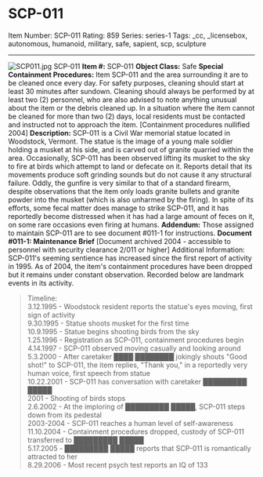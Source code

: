 # SCP-011
Item Number: SCP-011
Rating: 859
Series: series-1
Tags: _cc, _licensebox, autonomous, humanoid, military, safe, sapient, scp, sculpture

---

![SCP011.jpg](https://scp-wiki.wdfiles.com/local--files/scp-011/SCP011.jpg)
SCP-011
**Item #:** SCP-011
**Object Class:** Safe
**Special Containment Procedures:** Item SCP-011 and the area surrounding it are to be cleaned once every day. For safety purposes, cleaning should start at least 30 minutes after sundown. Cleaning should always be performed by at least two (2) personnel, who are also advised to note anything unusual about the item or the debris cleaned up. In a situation where the item cannot be cleaned for more than two (2) days, local residents must be contacted and instructed not to approach the item.
[Containment procedures nullified 2004]
**Description:** SCP-011 is a Civil War memorial statue located in Woodstock, Vermont. The statue is the image of a young male soldier holding a musket at his side, and is carved out of granite quarried within the area. Occasionally, SCP-011 has been observed lifting its musket to the sky to fire at birds which attempt to land or defecate on it. Reports detail that its movements produce soft grinding sounds but do not cause it any structural failure. Oddly, the gunfire is very similar to that of a standard firearm, despite observations that the item only loads granite bullets and granite powder into the musket (which is also unharmed by the firing). In spite of its efforts, some fecal matter does manage to strike SCP-011, and it has reportedly become distressed when it has had a large amount of feces on it, on some rare occasions even firing at humans.
**Addendum:** Those assigned to maintain SCP-011 are to see document #011-1 for instructions.
**Document #011-1: Maintenance Brief**
[Document archived 2004 - accessible to personnel with security clearance 2/011 or higher]
Additional Information: SCP-011's seeming sentience has increased since the first report of activity in 1995. As of 2004, the item's containment procedures have been dropped but it remains under constant observation. Recorded below are landmark events in its activity.
> Timeline:  
>  3.12.1995 - Woodstock resident reports the statue's eyes moving, first sign of activity  
>  9.30.1995 - Statue shoots musket for the first time  
>  10.9.1995 - Statue begins shooting birds from the sky  
>  1.25.1996 - Registration as SCP-011, containment procedures begin  
>  4.14.1997 - SCP-011 observed moving casually and looking around  
>  5.3.2000 - After caretaker ████ ████████ jokingly shouts "Good shot!" to SCP-011, the item replies, "Thank you," in a reportedly very human voice, first speech from statue  
>  10.22.2001 - SCP-011 has conversation with caretaker █████████ █████  
>  2001 - Shooting of birds stops  
>  2.6.2002 - At the imploring of █████████ █████, SCP-011 steps down from its pedestal  
>  2003-2004 - SCP-011 reaches a human level of self-awareness  
>  11.10.2004 - Containment procedures dropped, custody of SCP-011 transferred to █████████ █████  
>  5.17.2005 - █████████ █████ reports that SCP-011 is romantically attracted to her  
>  8.29.2006 - Most recent psych test reports an IQ of 133